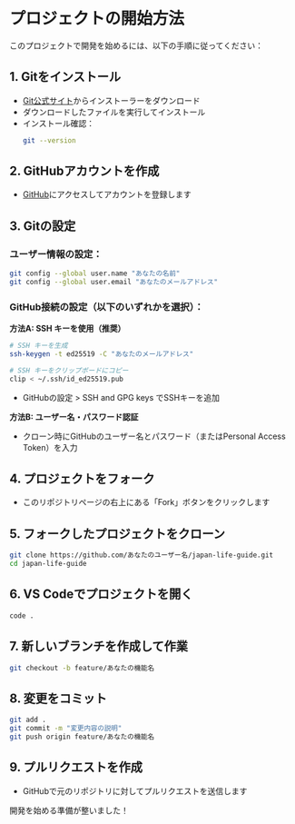 # プロジェクトの開始方法

このプロジェクトで開発を始めるには、以下の手順に従ってください：

## 1. Gitをインストール
- [Git公式サイト](https://git-scm.com/download/win)からインストーラーをダウンロード
- ダウンロードしたファイルを実行してインストール
- インストール確認：
  ```sh
  git --version
  ```

## 2. GitHubアカウントを作成
- [GitHub](https://github.com)にアクセスしてアカウントを登録します

## 3. Gitの設定

### ユーザー情報の設定：
```bash
git config --global user.name "あなたの名前"
git config --global user.email "あなたのメールアドレス"
```

### GitHub接続の設定（以下のいずれかを選択）：

**方法A: SSH キーを使用（推奨）**
```bash
# SSH キーを生成
ssh-keygen -t ed25519 -C "あなたのメールアドレス"

# SSH キーをクリップボードにコピー
clip < ~/.ssh/id_ed25519.pub
```
- GitHubの設定 > SSH and GPG keys でSSHキーを追加

**方法B: ユーザー名・パスワード認証**
- クローン時にGitHubのユーザー名とパスワード（またはPersonal Access Token）を入力

## 4. プロジェクトをフォーク
- このリポジトリページの右上にある「Fork」ボタンをクリックします

## 5. フォークしたプロジェクトをクローン
```bash
git clone https://github.com/あなたのユーザー名/japan-life-guide.git
cd japan-life-guide
```

## 6. VS Codeでプロジェクトを開く
```bash
code .
```

## 7. 新しいブランチを作成して作業
```bash
git checkout -b feature/あなたの機能名
```

## 8. 変更をコミット
```bash
git add .
git commit -m "変更内容の説明"
git push origin feature/あなたの機能名
```

## 9. プルリクエストを作成
- GitHubで元のリポジトリに対してプルリクエストを送信します

開発を始める準備が整いました！
